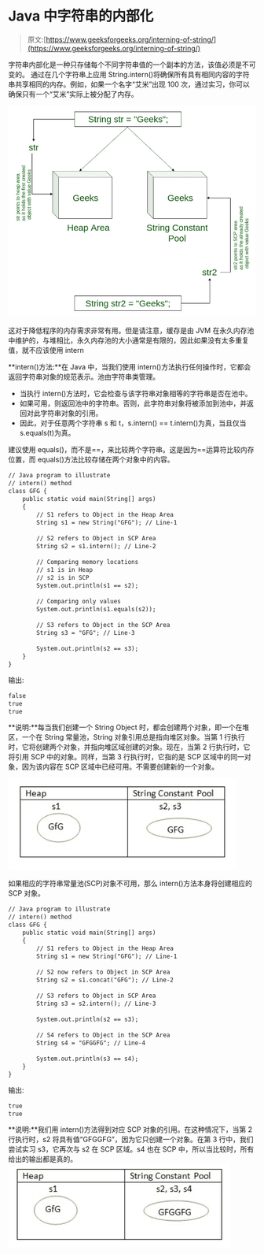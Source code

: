 # Java 中字符串的内部化

> 原文:[https://www.geeksforgeeks.org/interning-of-string/](https://www.geeksforgeeks.org/interning-of-string/)

字符串内部化是一种只存储每个不同字符串值的一个副本的方法，该值必须是不可变的。
通过在几个字符串上应用 String.intern()将确保所有具有相同内容的字符串共享相同的内存。例如，如果一个名字“艾米”出现 100 次，通过实习，你可以确保只有一个“艾米”实际上被分配了内存。

[![](img/05fbed76b9173d40e670947e45292679.png)](https://media.geeksforgeeks.org/wp-content/cdn-uploads/20191106170808/Interning-of-String-in-Java.jpg)

这对于降低程序的内存需求非常有用。但是请注意，缓存是由 JVM 在永久内存池中维护的，与堆相比，永久内存池的大小通常是有限的，因此如果没有太多重复值，就不应该使用 intern

**intern()方法:**在 Java 中，当我们使用 intern()方法执行任何操作时，它都会返回字符串对象的规范表示。池由字符串类管理。

*   当执行 intern()方法时，它会检查与该字符串对象相等的字符串是否在池中。
*   如果可用，则返回池中的字符串。否则，此字符串对象将被添加到池中，并返回对此字符串对象的引用。
*   因此，对于任意两个字符串 s 和 t，s.intern() == t.intern()为真，当且仅当 s.equals(t)为真。

建议使用 equals()，而不是==，来比较两个字符串。这是因为==运算符比较内存位置，而 equals()方法比较存储在两个对象中的内容。

```
// Java program to illustrate 
// intern() method 
class GFG { 
    public static void main(String[] args) 
    { 
        // S1 refers to Object in the Heap Area 
        String s1 = new String("GFG"); // Line-1 

        // S2 refers to Object in SCP Area
        String s2 = s1.intern(); // Line-2 

        // Comparing memory locations
        // s1 is in Heap
        // s2 is in SCP
        System.out.println(s1 == s2);

        // Comparing only values
        System.out.println(s1.equals(s2));

        // S3 refers to Object in the SCP Area 
        String s3 = "GFG"; // Line-3 

        System.out.println(s2 == s3); 
    } 
} 
```

输出:

```
false
true
true

```

**说明:**每当我们创建一个 String Object 时，都会创建两个对象，即一个在堆区，一个在 String 常量池，String 对象引用总是指向堆区对象。当第 1 行执行时，它将创建两个对象，并指向堆区域创建的对象。现在，当第 2 行执行时，它将引用 SCP 中的对象。同样，当第 3 行执行时，它指的是 SCP 区域中的同一对象，因为该内容在 SCP 区域中已经可用。不需要创建新的一个对象。

[![](img/cace38a4e2d351c5f59f09d15417b61e.png)](https://media.geeksforgeeks.org/wp-content/cdn-uploads/String-interning-in-Java-1.jpg)

如果相应的字符串常量池(SCP)对象不可用，那么 intern()方法本身将创建相应的 SCP 对象。

```
// Java program to illustrate 
// intern() method 
class GFG { 
    public static void main(String[] args) 
    { 
        // S1 refers to Object in the Heap Area 
        String s1 = new String("GFG"); // Line-1 

        // S2 now refers to Object in SCP Area 
        String s2 = s1.concat("GFG"); // Line-2 

        // S3 refers to Object in SCP Area
        String s3 = s2.intern(); // Line-3 

        System.out.println(s2 == s3); 

        // S4 refers to Object in the SCP Area 
        String s4 = "GFGGFG"; // Line-4 

        System.out.println(s3 == s4); 
    } 
} 
```

输出:

```
true
true

```

**说明:**我们用 intern()方法得到对应 SCP 对象的引用。在这种情况下，当第 2 行执行时，s2 将具有值“GFGGFG”，因为它只创建一个对象。在第 3 行中，我们尝试实习 s3，它再次与 s2 在 SCP 区域。s4 也在 SCP 中，所以当比较时，所有给出的输出都是真的。
[![](img/5d1f37024bf0adb8f6a39711c5c713a0.png)](https://media.geeksforgeeks.org/wp-content/cdn-uploads/String-Interning-in-Java-2.jpg)